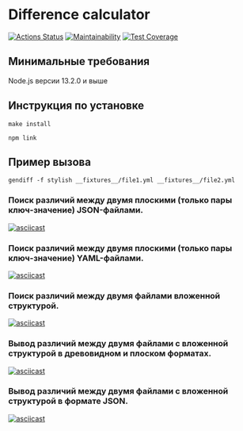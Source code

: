 # Difference calculator


[![Actions Status](https://github.com/Kysto27/frontend-project-46/workflows/hexlet-check/badge.svg)](https://github.com/Kysto27/frontend-project-46/actions)
[![Maintainability](https://api.codeclimate.com/v1/badges/a61321e279fe5201cffa/maintainability)](https://codeclimate.com/github/Kysto27/frontend-project-46/maintainability)
[![Test Coverage](https://api.codeclimate.com/v1/badges/a61321e279fe5201cffa/test_coverage)](href="https://codeclimate.com/github/Kysto27/frontend-project-46/test_coverage)

## Минимальные требования

Node.js версии 13.2.0 и выше

## Инструкция по установке
```
make install
```
```
npm link
```

## Пример вызова

```
gendiff -f stylish __fixtures__/file1.yml __fixtures__/file2.yml
```

### Поиск различий между двумя плоскими (только пары ключ-значение) JSON-файлами.

[![asciicast](https://asciinema.org/a/aUbIf2Q29uAFm5F6zcTZmHkUq.svg)](https://asciinema.org/a/aUbIf2Q29uAFm5F6zcTZmHkUq)

### Поиск различий между двумя плоскими (только пары ключ-значение) YAML-файлами.

[![asciicast](https://asciinema.org/a/Jrsieppqpx1ClHdTqIxgh4gav.svg)](https://asciinema.org/a/Jrsieppqpx1ClHdTqIxgh4gav)

### Поиск различий между двумя файлами вложенной структурой.

[![asciicast](https://asciinema.org/a/Q72XIWZPxnehr9APDcCScGybv.svg)](https://asciinema.org/a/Q72XIWZPxnehr9APDcCScGybv)


### Вывод различий между двумя файлами с вложенной структурой в древовидном и плоском форматах.

[![asciicast](https://asciinema.org/a/WySmbnpJxTKDky0Otycu2n4Me.svg)](https://asciinema.org/a/WySmbnpJxTKDky0Otycu2n4Me)

### Вывод различий между двумя файлами с вложенной структурой в формате JSON.

[![asciicast](https://asciinema.org/a/S8cIGy7PvGBr1vfJDDEpYwGlE.svg)](https://asciinema.org/a/S8cIGy7PvGBr1vfJDDEpYwGlE)
